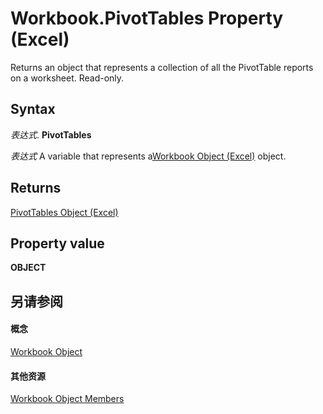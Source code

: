 
# Workbook.PivotTables Property (Excel)

Returns an object that represents a collection of all the PivotTable reports on a worksheet. Read-only.


## Syntax

 _表达式_. **PivotTables**

 _表达式_ A variable that represents a[Workbook Object (Excel)](8c00aa60-c974-eed3-0812-3c9625eb0d4c.md) object.


## Returns

[PivotTables Object (Excel)](5beb33ac-a0fb-3f78-8fdc-d05719512214.md)


## Property value

 **OBJECT**


## 另请参阅


#### 概念


[Workbook Object](8c00aa60-c974-eed3-0812-3c9625eb0d4c.md)
#### 其他资源


[Workbook Object Members](http://msdn.microsoft.com/library/dce102a3-25de-3ff4-2ce5-bc56e08baca7%28Office.15%29.aspx)